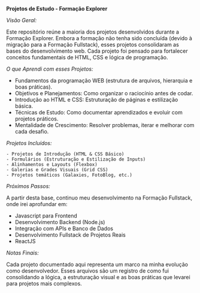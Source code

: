 **Projetos de Estudo - Formação Explorer**

*Visão Geral:*

Este repositório reúne a maioria dos projetos desenvolvidos durante a Formação Explorer.
Embora a formação não tenha sido concluída (devido à migração para a Formação Fullstack), esses projetos consolidaram as bases do desenvolvimento web.
Cada projeto foi pensado para fortalecer conceitos fundamentais de HTML, CSS e lógica de programação.

*O que Aprendi com esses Projetos:*

- Fundamentos da programação WEB (estrutura de arquivos, hierarquia e boas práticas).
- Objetivos e Planejamentos: Como organizar o raciocínio antes de codar.
- Introdução ao HTML e CSS: Estruturação de páginas e estilização básica.
- Técnicas de Estudo: Como documentar aprendizados e evoluir com projetos práticos.
- Mentalidade de Crescimento: Resolver problemas, iterar e melhorar com cada desafio.

*Projetos Incluídos:*

```
- Projetos de Introdução (HTML & CSS Básico)
- Formulários (Estruturação e Estilização de Inputs)
- Alinhamentos e Layouts (Flexbox)
- Galerias e Grades Visuais (Grid CSS)
- Projetos temáticos (Galaxies, FotoBlog, etc.)
```

*Próximos Passos:*

A partir desta base, continuo meu desenvolvimento na Formação Fullstack, onde irei aprofundar em:
- Javascript para Frontend
- Desenvolvimento Backend (Node.js)
- Integração com APIs e Banco de Dados
- Desenvolvimento Fullstack de Projetos Reais
- ReactJS 

*Notas Finais:*

Cada projeto documentado aqui representa um marco na minha evolução como desenvolvedor.
Esses arquivos são um registro de como fui consolidando a lógica, a estruturação visual e as boas práticas que levarei para projetos mais complexos.

